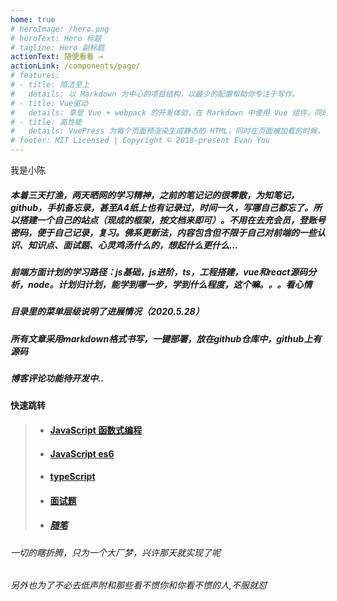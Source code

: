 ```yaml
---
home: true
# heroImage: /hero.png
# heroText: Hero 标题
# tagline: Hero 副标题
actionText: 随便看看 →
actionLink: /components/page/
# features:
# - title: 简洁至上
#   details: 以 Markdown 为中心的项目结构，以最少的配置帮助你专注于写作。
# - title: Vue驱动
#   details: 享受 Vue + webpack 的开发体验，在 Markdown 中使用 Vue 组件，同时可以使用 Vue 来开发自定义主题。
# - title: 高性能
#   details: VuePress 为每个页面预渲染生成静态的 HTML，同时在页面被加载的时候，将作为 SPA 运行。
# footer: MIT Licensed | Copyright © 2018-present Evan You
---
```

<!-- ### 用心写代码，不辜负程序员之名 -->
  
  我是小陈

  #####         本着三天打渔，两天晒网的学习精神，之前的笔记记的很零散，为知笔记，github，手机备忘录，甚至A4纸上也有记录过，时间一久，写哪自己都忘了。所以搭建一个自己的站点（现成的框架，按文档来即可）。不用在去充会员，登账号密码，便于自己记录，复习。佛系更新法，内容包含但不限于自己对前端的一些认识、知识点、面试题、心灵鸡汤什么的，想起什么更什么...
  ##### 前端方面计划的学习路径：js基础，js进阶，ts，工程搭建，vue和react源码分析，node。计划归计划，能学到哪一步，学到什么程度，这个嘛。。。看心情
  ##### 目录里的菜单层级说明了进展情况（2020.5.28）
  ##### 所有文章采用markdown格式书写，一键部署，放在github仓库中，github上有源码
  ##### 博客评论功能待开发中..
    
**快速跳转**

>+ #### [JavaScript 函数式编程](components/page/funPro.md)
>+ #### [JavaScript es6](components/page/ES6.md)
>+ #### [typeScript](components/ts)
>+ #### [面试题](components/question/proAndAsync.md)
>+ ##### [随笔](components/gnosis)


###### 一切的瞎折腾，只为一个大厂梦，兴许那天就实现了呢
###### 另外也为了不必去低声附和那些看不惯你和你看不惯的人,不服就怼